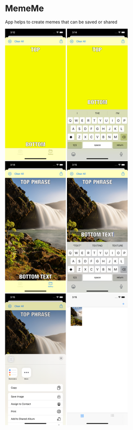 # MemeMe

App helps to create memes that can be saved or shared

<img src="https://github.com/lena-rybina/MemeMe/blob/master/Screenshots/1.png" width="200"> <img src="https://github.com/lena-rybina/MemeMe/blob/master/Screenshots/2.png" width="200"> <img src="https://github.com/lena-rybina/MemeMe/blob/master/Screenshots/3.png" width="200"> <img src="https://github.com/lena-rybina/MemeMe/blob/master/Screenshots/4.png" width="200"> <img src="https://github.com/lena-rybina/MemeMe/blob/master/Screenshots/5.png" width="200"> <img src="https://github.com/lena-rybina/MemeMe/blob/master/Screenshots/6.png" width="200">  

